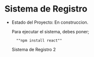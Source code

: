 <h1> Sistema de Registro</h1>

- Estado del Proyecto: En construccion.

  Para ejecutar el sistema, debes poner;

        ""npm install react""
  Sistema de Registro 2
 

